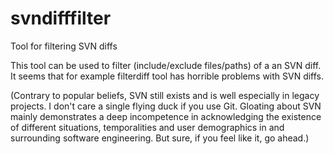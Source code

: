 # svndifffilter
Tool for filtering SVN diffs

This tool can be used to filter (include/exclude files/paths) of a an SVN diff. It seems
that for example filterdiff tool has horrible problems with SVN diffs.

(Contrary to popular beliefs, SVN still exists and is well especially in legacy projects.
I don't care a single flying duck if you use Git. Gloating about SVN mainly demonstrates
a deep incompetence in acknowledging the existence of different situations, temporalities
and user demographics in and surrounding software engineering. But sure, if you feel like
it, go ahead.)
